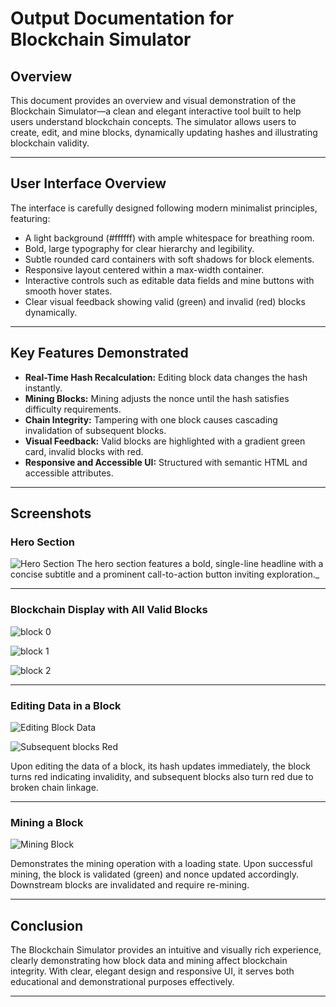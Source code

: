# Output Documentation for Blockchain Simulator

## Overview

This document provides an overview and visual demonstration of the Blockchain Simulator—a clean and elegant interactive tool built to help users understand blockchain concepts. The simulator allows users to create, edit, and mine blocks, dynamically updating hashes and illustrating blockchain validity.

---

## User Interface Overview

The interface is carefully designed following modern minimalist principles, featuring:

- A light background (#ffffff) with ample whitespace for breathing room.
- Bold, large typography for clear hierarchy and legibility.
- Subtle rounded card containers with soft shadows for block elements.
- Responsive layout centered within a max-width container.
- Interactive controls such as editable data fields and mine buttons with smooth hover states.
- Clear visual feedback showing valid (green) and invalid (red) blocks dynamically.

---

## Key Features Demonstrated

- **Real-Time Hash Recalculation:** Editing block data changes the hash instantly.
- **Mining Blocks:** Mining adjusts the nonce until the hash satisfies difficulty requirements.
- **Chain Integrity:** Tampering with one block causes cascading invalidation of subsequent blocks.
- **Visual Feedback:** Valid blocks are highlighted with a gradient green card, invalid blocks with red.
- **Responsive and Accessible UI:** Structured with semantic HTML and accessible attributes.

---

## Screenshots

### Hero Section

![Hero Section](screenshots/image.png)
The hero section features a bold, single-line headline with a concise subtitle and a prominent call-to-action button inviting exploration._

---

### Blockchain Display with All Valid Blocks

![block 0](screenshots/image-1.png)

![block 1](screenshots/image-2.png)

![block 2](screenshots/image-3.png)

---

### Editing Data in a Block

![Editing Block Data](screenshots/image-4.png)

![Subsequent blocks Red](screenshots/image-5.png)

Upon editing the data of a block, its hash updates immediately, the block turns red indicating invalidity, and subsequent blocks also turn red due to broken chain linkage.

---

### Mining a Block

![Mining Block](screenshots/image-6.png)

Demonstrates the mining operation with a loading state. Upon successful mining, the block is validated (green) and nonce updated accordingly. Downstream blocks are invalidated and require re-mining.

---

## Conclusion

The Blockchain Simulator provides an intuitive and visually rich experience, clearly demonstrating how block data and mining affect blockchain integrity. With clear, elegant design and responsive UI, it serves both educational and demonstrational purposes effectively.

---
